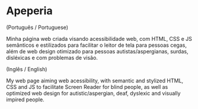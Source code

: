 # Apeperia

(Português / Portuguese)

Minha página web criada visando acessibilidade web, com HTML, CSS e JS semânticos e estilizados para facilitar o leitor de tela para pessoas cegas, além de web design otimizado para pessoas autistas/aspergianas, surdas, disléxicas e com problemas de visão.


(Inglês / English)

My web page aiming web acessibility, with semantic and stylized HTML, CSS and JS to facilitate Screen Reader for blind people, as well as optimized web design for autistic/aspergian, deaf, dyslexic and visually impired people.